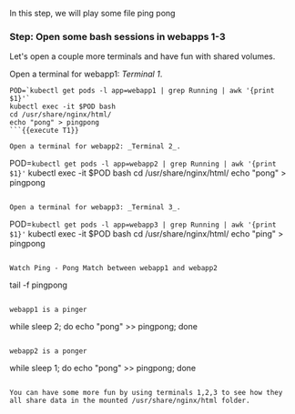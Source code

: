 In this step, we will play some file ping pong

### Step: Open some bash sessions in webapps 1-3

Let's open a couple more terminals and have fun with shared volumes.

Open a terminal for webapp1: _Terminal 1_.
```
POD=`kubectl get pods -l app=webapp1 | grep Running | awk '{print $1}'`
kubectl exec -it $POD bash
cd /usr/share/nginx/html/
echo "pong" > pingpong
```{{execute T1}}

Open a terminal for webapp2: _Terminal 2_.
```
POD=`kubectl get pods -l app=webapp2 | grep Running | awk '{print $1}'`
kubectl exec -it $POD bash
cd /usr/share/nginx/html/
echo "pong" > pingpong
```{{execute T2}}

Open a terminal for webapp3: _Terminal 3_.
```
POD=`kubectl get pods -l app=webapp3 | grep Running | awk '{print $1}'`
kubectl exec -it $POD bash
cd /usr/share/nginx/html/
echo "ping" > pingpong
```{{execute T3}}

Watch Ping - Pong Match between webapp1 and webapp2
```
tail -f pingpong
```{{execute T3}}

webapp1 is a pinger
```
while sleep 2; do  echo "pong" >> pingpong; done
```{{execute T1}}

webapp2 is a ponger
```
while sleep 1; do  echo "pong" >> pingpong; done
```{{execute T2}}

You can have some more fun by using terminals 1,2,3 to see how they all share data in the mounted /usr/share/nginx/html folder.
